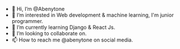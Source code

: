 - 👋 Hi, I’m @Abenytone
- 👀 I’m interested in Web development & machine learning, I'm junior programmer.
- 🌱 I’m currently learning Django & React Js.
- 💞️ I’m looking to collaborate on.
- 📫 How to reach me @abenytone on social media.

<!---
Abenytone/Abenytone is a ✨ special ✨ repository because its `README.md` (this file) appears on your GitHub profile.
You can click the Preview link to take a look at your changes.
--->
